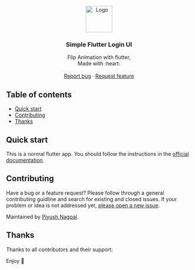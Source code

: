 <p align="center">
  <a href="https://flutter.io/">
    <img src="https://diegolaballos.com/files/images/flutter-icon.jpg" alt="Logo" width=72 height=72>
  </a>

  <h3 align="center">Simple Flutter Login UI</h3>

  <p align="center">
    Flip Animation with flutter,
    <br>
    Made with :heart: 
    <br>
    <br>
    <a href="https://github.com/zsiecr/flip_animation_flutter/issues/new">Report bug</a>
    ·
    <a href="https://github.com/zsiecr/flip_animation_flutter/issues/new">Request feature</a>
  </p>
</p>



## Table of contents

- [Quick start](#quick-start)
- [Contributing](#contributing)
- [Thanks](#thanks)


## Quick start

This is a normal flutter app. You should follow the instructions in the [official documentation](https://flutter.io/docs/get-started/install).

## Contributing

Have a bug or a feature request? Please follow through a general contributing guidline and search for existing and closed issues. If your problem or idea is not addressed yet, [please open a new issue](https://github.com/zsiecr/flip_animation_flutter/issues/new).

Maintained by [Piyush Nagpal](https://github.com/zsiecr).


## Thanks

Thanks to all contributors and their support:

Enjoy :metal:

